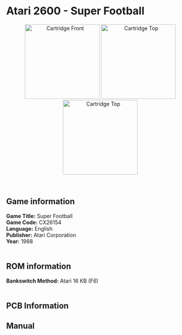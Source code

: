 # Atari 2600 - Super Football

<p align="center" width="100%">
	<img src="https://archive.org/download/A26_SUPER_FOOTBALL_CX26154/01_LABEL_FRONT.jpg" alt="Cartridge Front" width="200"/>
	<img src="https://archive.org/download/A26_SUPER_FOOTBALL_CX26154/02_LABEL_TOP.jpg" alt="Cartridge Top" width="200"/>
	<img src="https://archive.org/download/A26_SUPER_FOOTBALL_CX26154/03_CARTRIDGE_BACK.jpg" alt="Cartridge Top" width="200"/>
</p> <br/>

## Game information

**Game Title:** Super Football <br/>
**Game Code:** CX26154 <br/>
**Language:** English <br/>
**Publisher:** Atari Corporation <br/>
**Year:** 1988 <br/>
<br/>

## ROM information

**Bankswitch Method:** Atari 16 KB (F6) <br/>
<br/>

## PCB Information


## Manual

